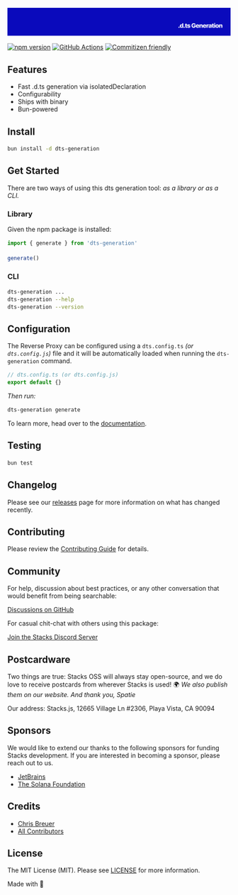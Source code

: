 <p align="center"><img src="https://github.com/stacksjs/dts-generation/blob/main/.github/art/cover.png?raw=true" alt="Social Card of this repo"></p>

[![npm version][npm-version-src]][npm-version-href]
[![GitHub Actions][github-actions-src]][github-actions-href]
[![Commitizen friendly](https://img.shields.io/badge/commitizen-friendly-brightgreen.svg)](http://commitizen.github.io/cz-cli/)
<!-- [![npm downloads][npm-downloads-src]][npm-downloads-href] -->
<!-- [![Codecov][codecov-src]][codecov-href] -->

## Features

- Fast .d.ts generation via isolatedDeclaration
- Configurability
- Ships with binary
- Bun-powered

## Install

```bash
bun install -d dts-generation
```

<!-- _Alternatively, you can install:_

```bash
brew install dts-generation # wip
pkgx install dts-generation # wip
``` -->

## Get Started

There are two ways of using this dts generation tool: _as a library or as a CLI._

### Library

Given the npm package is installed:

```js
import { generate } from 'dts-generation'

generate()
```

### CLI

```bash
dts-generation ...
dts-generation --help
dts-generation --version
```

## Configuration

The Reverse Proxy can be configured using a `dts.config.ts` _(or `dts.config.js`)_ file and it will be automatically loaded when running the `dts-generation` command.

```ts
// dts.config.ts (or dts.config.js)
export default {}
```

_Then run:_

```bash
dts-generation generate
```

To learn more, head over to the [documentation](https://dts-generation.sh/).

## Testing

```bash
bun test
```

## Changelog

Please see our [releases](https://github.com/stacksjs/stacks/releases) page for more information on what has changed recently.

## Contributing

Please review the [Contributing Guide](https://github.com/stacksjs/contributing) for details.

## Community

For help, discussion about best practices, or any other conversation that would benefit from being searchable:

[Discussions on GitHub](https://github.com/stacksjs/stacks/discussions)

For casual chit-chat with others using this package:

[Join the Stacks Discord Server](https://discord.gg/stacksjs)

## Postcardware

Two things are true: Stacks OSS will always stay open-source, and we do love to receive postcards from wherever Stacks is used! 🌍 _We also publish them on our website. And thank you, Spatie_

Our address: Stacks.js, 12665 Village Ln #2306, Playa Vista, CA 90094

## Sponsors

We would like to extend our thanks to the following sponsors for funding Stacks development. If you are interested in becoming a sponsor, please reach out to us.

- [JetBrains](https://www.jetbrains.com/)
- [The Solana Foundation](https://solana.com/)

## Credits

- [Chris Breuer](https://github.com/chrisbbreuer)
- [All Contributors](../../contributors)

## License

The MIT License (MIT). Please see [LICENSE](https://github.com/stacksjs/stacks/tree/main/LICENSE.md) for more information.

Made with 💙

<!-- Badges -->
[npm-version-src]: https://img.shields.io/npm/v/@stacksjs/reverse-proxy?style=flat-square
[npm-version-href]: https://npmjs.com/package/@stacksjs/reverse-proxy
[github-actions-src]: https://img.shields.io/github/actions/workflow/status/stacksjs/reverse-proxy/ci.yml?style=flat-square&branch=main
[github-actions-href]: https://github.com/stacksjs/reverse-proxy/actions?query=workflow%3Aci

<!-- [codecov-src]: https://img.shields.io/codecov/c/gh/stacksjs/reverse-proxy/main?style=flat-square
[codecov-href]: https://codecov.io/gh/stacksjs/reverse-proxy -->
